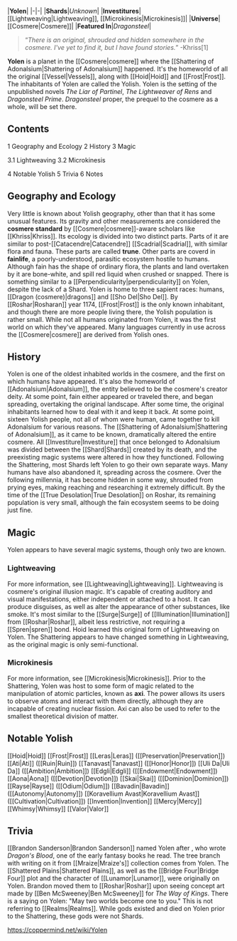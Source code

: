|**Yolen**|
|-|-|
|**Shards**|*Unknown*|
|**Investitures**|[[Lightweaving\|Lightweaving]], [[Microkinesis\|Microkinesis]]|
|**Universe**|[[Cosmere\|Cosmere]]|
|**Featured In**|*Dragonsteel*|

>“*There is an original, shrouded and hidden somewhere in the cosmere. I've yet to find it, but I have found stories.*”
\-Khriss[1]


**Yolen** is a planet in the [[Cosmere\|cosmere]] where the [[Shattering of Adonalsium\|Shattering of Adonalsium]] happened. It's the homeworld of all the original [[Vessel\|Vessels]], along with [[Hoid\|Hoid]] and [[Frost\|Frost]]. The inhabitants of Yolen are called the Yolish.
Yolen is the setting of the unpublished novels *The Liar of Partinel*, *The Lightweaver of Rens* and *Dragonsteel Prime*. *Dragonsteel* proper, the prequel to the cosmere as a whole, will be set there.

## Contents

1 Geography and Ecology
2 History
3 Magic

3.1 Lightweaving
3.2 Microkinesis


4 Notable Yolish
5 Trivia
6 Notes


## Geography and Ecology
Very little is known about Yolish geography, other than that it has some unusual features. Its gravity and other measurements are considered the **cosmere standard** by [[Cosmere\|cosmere]]-aware scholars like [[Khriss\|Khriss]]. Its ecology is divided into two distinct parts. Parts of it are similar to post-[[Catacendre\|Catacendre]] [[Scadrial\|Scadrial]], with similar flora and fauna. These parts are called **trune**. Other parts are coverd in **fainlife**, a poorly-understood, parasitic ecosystem hostile to humans. Although fain has the shape of ordinary flora, the plants and land overtaken by it are bone-white, and spill red liquid when crushed or snapped. There is something similar to a [[Perpendicularity\|perpendicularity]] on Yolen, despite the lack of a Shard.
Yolen is home to three sapient races: humans, [[Dragon (cosmere)\|dragons]] and [[Sho Del\|Sho Del]]. By [[Roshar\|Rosharan]] year 1174, [[Frost\|Frost]] is the only known inhabitant, and though there are more people living there, the Yolish population is rather small. While not all humans originated from Yolen, it was the first world on which they've appeared. Many languages currently in use across the [[Cosmere\|cosmere]] are derived from Yolish ones.

## History
Yolen is one of the oldest inhabited worlds in the cosmere, and the first on which humans have appeared. It's also the homeworld of [[Adonalsium\|Adonalsium]], the entity believed to be the cosmere's creator deity. At some point, fain either appeared or traveled there, and began spreading, overtaking the original landscape. After some time, the original inhabitants learned how to deal with it and keep it back.
At some point, sixteen Yolish people, not all of whom were human, came together to kill Adonalsium for various reasons. The [[Shattering of Adonalsium\|Shattering of Adonalsium]], as it came to be known, dramatically altered the entire cosmere. All [[Investiture\|Investiture]] that once belonged to Adonalsium was divided between the [[Shard\|Shards]] created by its death, and the preexisting magic systems were altered in how they functioned.
Following the Shattering, most Shards left Yolen to go their own separate ways. Many humans have also abandoned it, spreading across the cosmere. Over the following millennia, it has become hidden in some way, shrouded from prying eyes, making reaching and researching it extremely difficult. By the time of the [[True Desolation\|True Desolation]] on Roshar, its remaining population is very small, although the fain ecosystem seems to be doing just fine.

## Magic
Yolen appears to have several magic systems, though only two are known.

### Lightweaving
For more information, see [[Lightweaving\|Lightweaving]].
Lightweaving is cosmere's original illusion magic. It's capable of creating auditory and visual manifestations, either independent or attached to a host. It can produce disguises, as well as alter the appearance of other substances, like smoke. It's most similar to the [[Surge\|Surge]] of [[Illumination\|Illumination]] from [[Roshar\|Roshar]], albeit less restrictive, not requiring a [[Spren\|spren]] bond. Hoid learned this original form of Lightweaving on Yolen.
The Shattering appears to have changed something in Lightweaving, as the original magic is only semi-functional.

### Microkinesis
For more information, see [[Microkinesis\|Microkinesis]].
Prior to the Shattering, Yolen was host to some form of magic related to the manipulation of atomic particles, known as **axi**. The power allows its users to observe atoms and interact with them directly, although they are incapable of creating nuclear fission. Axi can also be used to refer to the smallest theoretical division of matter.

## Notable Yolish

[[Hoid\|Hoid]]
[[Frost\|Frost]]
[[Leras\|Leras]] ([[Preservation\|Preservation]])
[[Ati\|Ati]] ([[Ruin\|Ruin]])
[[Tanavast\|Tanavast]] ([[Honor\|Honor]])
[[Uli Da\|Uli Da]] ([[Ambition\|Ambition]])
[[Edgli\|Edgli]] ([[Endowment\|Endowment]])
[[Aona\|Aona]] ([[Devotion\|Devotion]])
[[Skai\|Skai]] ([[Dominion\|Dominion]])
[[Rayse\|Rayse]] ([[Odium\|Odium]])
[[Bavadin\|Bavadin]] ([[Autonomy\|Autonomy]])
[[Koravellium Avast\|Koravellium Avast]] ([[Cultivation\|Cultivation]])
[[Invention\|Invention]]
[[Mercy\|Mercy]]
[[Whimsy\|Whimsy]]
[[Valor\|Valor]]

## Trivia
[[Brandon Sanderson\|Brandon Sanderson]] named Yolen after , who wrote *Dragon's Blood*, one of the early fantasy books he read.
The tree branch with writing on it from [[Mraize\|Mraize's]] collection comes from Yolen.
The [[Shattered Plains\|Shattered Plains]], as well as the [[Bridge Four\|Bridge Four]] plot and the character of [[Lunamor\|Lunamor]], were originally on Yolen. Brandon moved them to [[Roshar\|Roshar]] upon seeing concept art made by [[Ben McSweeney\|Ben McSweeney]] for *The Way of Kings*.
There is a saying on Yolen: "May two worlds become one to you." This is not referring to [[Realms\|Realms]].
While gods existed and died on Yolen prior to the Shattering, these gods were not Shards.


https://coppermind.net/wiki/Yolen